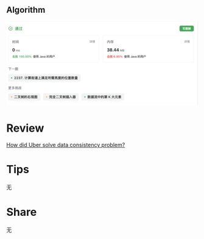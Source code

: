 ## Algorithm
![yueqingming-2023-08-20-lc](../../../images/temp/yueqingming-2023-08-20-lc.png)

# Review
[How did Uber solve data consistency problem?](https://medium.com/@dmosyan/how-did-uber-solve-data-consistency-problem-dcdd39bd3ed6)


# Tips
无

# Share
无 